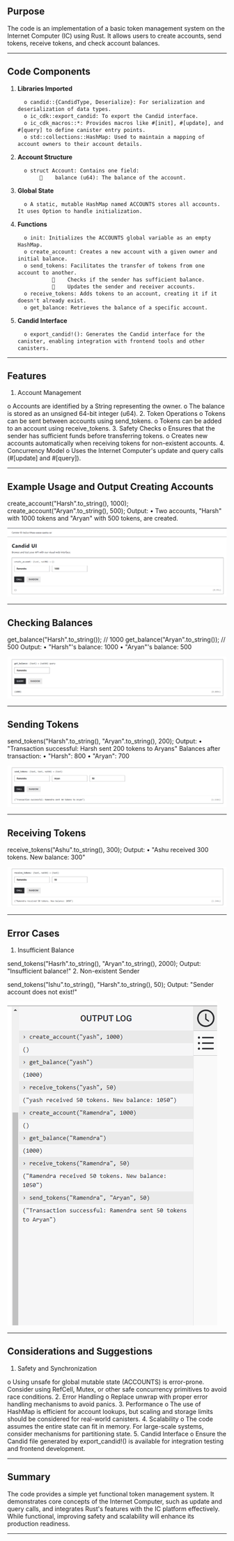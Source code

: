 Purpose
-------

The code is an implementation of a basic token management system on the Internet Computer (IC) using Rust. It allows users to create accounts, send tokens, receive tokens, and check account balances.

--------------------------------------------------------------------------------------------------------------------------------------------------------------------------------------------------------------------

Code Components
---------------

1.	**Libraries Imported**
	
          o	candid::{CandidType, Deserialize}: For serialization and deserialization of data types.
          o	ic_cdk::export_candid: To export the Candid interface.
          o	ic_cdk_macros::*: Provides macros like #[init], #[update], and #[query] to define canister entry points.
          o	std::collections::HashMap: Used to maintain a mapping of account owners to their account details.
  	
2.	**Account Structure**

          o	struct Account: Contains one field:
               	balance (u64): The balance of the account.
  	
3.	**Global State**
  
          o	A static, mutable HashMap named ACCOUNTS stores all accounts. It uses Option to handle initialization.
  	
4.	**Functions**
	
          o	init: Initializes the ACCOUNTS global variable as an empty HashMap.
          o	create_account: Creates a new account with a given owner and initial balance.
          o	send_tokens: Facilitates the transfer of tokens from one account to another.
                   	Checks if the sender has sufficient balance.
                   	Updates the sender and receiver accounts.
          o	receive_tokens: Adds tokens to an account, creating it if it doesn't already exist.
          o	get_balance: Retrieves the balance of a specific account.
   	
5.	**Candid Interface**
	
          o	export_candid!(): Generates the Candid interface for the canister, enabling integration with frontend tools and other canisters.

--------------------------------------------------------------------------------------------------------------------------------------------------------------------------------------------------------------------



Features
--------

1.	Account Management
 
o	Accounts are identified by a String representing the owner.
o	The balance is stored as an unsigned 64-bit integer (u64).
2.	Token Operations
o	Tokens can be sent between accounts using send_tokens.
o	Tokens can be added to an account using receive_tokens.
3.	Safety Checks
o	Ensures that the sender has sufficient funds before transferring tokens.
o	Creates new accounts automatically when receiving tokens for non-existent accounts.
4.	Concurrency Model
o	Uses the Internet Computer's update and query calls (#[update] and #[query]).

--------------------------------------------------------------------------------------------------------------------------------------------------------------------------------------------------------------------


Example Usage and Output Creating Accounts
------------------------------------------

create_account("Harsh".to_string(), 1000);
create_account("Aryan".to_string(), 500);
Output:
•	Two accounts, "Harsh" with 1000 tokens and "Aryan" with 500 tokens, are created.

![alt text](https://github.com/Ramendra79/Token-Wallet/blob/main/createAccount.png)

--------------------------------------------------------------------------------------------------------------------------------------------------------------------------------------------------------------------


Checking Balances
----------------


get_balance("Harsh".to_string()); // 1000
get_balance("Aryan".to_string()); // 500
Output:
•	"Harsh"'s balance: 1000
•	"Aryan"'s balance: 500

![alt text](https://github.com/Ramendra79/Token-Wallet/blob/main/getBalance.png)

--------------------------------------------------------------------------------------------------------------------------------------------------------------------------------------------------------------------


Sending Tokens
--------------


send_tokens("Harsh".to_string(), "Aryan".to_string(), 200);
Output:
•	"Transaction successful: Harsh sent 200 tokens to Aryans" Balances after transaction:
•	"Harsh": 800
•	"Aryan": 700

![alt text](https://github.com/Ramendra79/Token-Wallet/blob/main/sendToken.png)

--------------------------------------------------------------------------------------------------------------------------------------------------------------------------------------------------------------------


Receiving Tokens
------------------

receive_tokens("Ashu".to_string(), 300);
Output:
•	"Ashu received 300 tokens. New balance: 300"

![alt text](https://github.com/Ramendra79/Token-Wallet/blob/main/receiveToken.png)

--------------------------------------------------------------------------------------------------------------------------------------------------------------------------------------------------------------------



Error Cases
---------------

1.	Insufficient Balance

send_tokens("Hasrh".to_string(), "Aryan".to_string(), 2000);
Output:
"Insufficient balance!"
2.	Non-existent Sender

send_tokens("Ishu".to_string(), "Harsh".to_string(), 50);
Output:
"Sender account does not exist!"

![alt text](https://github.com/Ramendra79/Token-Wallet/blob/main/outputLog.png)

--------------------------------------------------------------------------------------------------------------------------------------------------------------------------------------------------------------------



Considerations and Suggestions
---------------------------------

1.	Safety and Synchronization
 
o	Using unsafe for global mutable state (ACCOUNTS) is error-prone. Consider using RefCell, Mutex, or other safe concurrency primitives to avoid race conditions.
2.	Error Handling
o	Replace unwrap with proper error handling mechanisms to avoid panics.
3.	Performance
o	The use of HashMap is efficient for account lookups, but scaling and storage limits should be considered for real-world canisters.
4.	Scalability
o	The code assumes the entire state can fit in memory. For large-scale systems, consider mechanisms for partitioning state.
5.	Candid Interface
o	Ensure the Candid file generated by export_candid!() is available for integration testing and frontend development.

--------------------------------------------------------------------------------------------------------------------------------------------------------------------------------------------------------------------


Summary
-------

The code provides a simple yet functional token management system. It demonstrates core concepts of the Internet Computer, such as update and query calls, and integrates Rust's features with the IC platform effectively. While functional, improving safety and scalability will enhance its production
readiness.

--------------------------------------------------------------------------------------------------------------------------------------------------------------------------------------------------------------------

